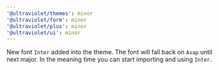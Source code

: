 ```yaml
---
'@ultraviolet/themes': minor
'@ultraviolet/form': minor
'@ultraviolet/plus': minor
'@ultraviolet/ui': minor
---
```


New font `Inter` added into the theme. The font will fall back on `Asap` until next major. In the meaning time you can start importing and using `Inter`.
